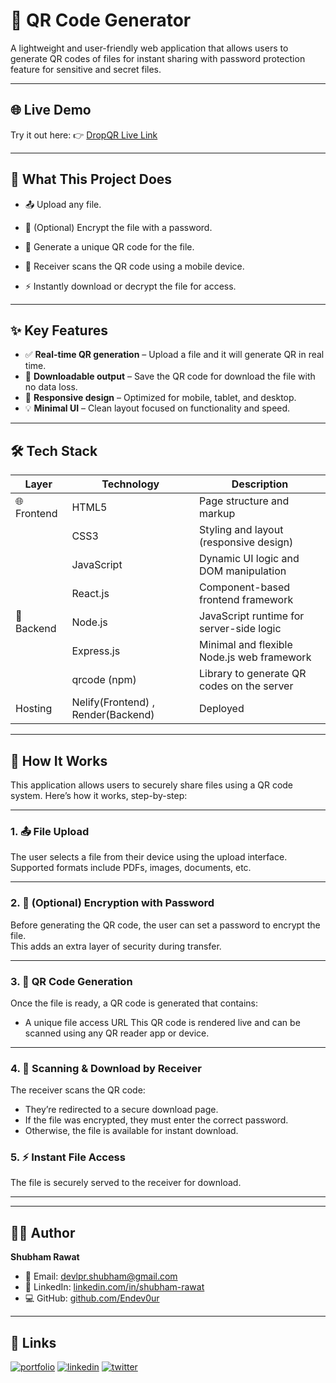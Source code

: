 
# 🔳 QR Code Generator

A lightweight and user-friendly web application that allows users to generate QR codes of files for instant sharing with password protection feature for sensitive and secret files.

---

## 🌐 Live Demo

Try it out here: 👉 [DropQR Live Link](https://dropqr.netlify.app)

---

## 🚀 What This Project Does

- 📤 Upload any file.

- 🔐 (Optional) Encrypt the file with a password.

- 🔳 Generate a unique QR code for the file.

- 📲 Receiver scans the QR code using a mobile device.

- ⚡ Instantly download or decrypt the file for access.

---

## ✨ Key Features

- ✅ **Real-time QR generation** – Upload a file and it will generate QR in real time.
- 💾 **Downloadable output** – Save the QR code for download the file with no data loss.
- 📱 **Responsive design** – Optimized for mobile, tablet, and desktop.
- 💡 **Minimal UI** – Clean layout focused on functionality and speed.


---

## 🛠️ Tech Stack

| Layer      | Technology        | Description                                      |
|------------|-------------------|--------------------------------------------------|
| 🌐 Frontend | HTML5             | Page structure and markup                        |
|            | CSS3              | Styling and layout (responsive design)           |
|            | JavaScript        | Dynamic UI logic and DOM manipulation            |
|            | React.js          | Component-based frontend framework               |
| 🧠 Backend  | Node.js           | JavaScript runtime for server-side logic         |
|            | Express.js        | Minimal and flexible Node.js web framework       |
|            | qrcode (npm)      | Library to generate QR codes on the server       |
Hosting|Nelify(Frontend) , Render(Backend)|Deployed 



---

## 🧠 How It Works

This application allows users to securely share files using a QR code system. Here’s how it works, step-by-step:

---

### 1. 📤 File Upload
The user selects a file from their device using the upload interface.  
Supported formats include PDFs, images, documents, etc.

---

### 2. 🔐 (Optional) Encryption with Password
Before generating the QR code, the user can set a password to encrypt the file.  
This adds an extra layer of security during transfer.

---

### 3. 🔳 QR Code Generation
Once the file is ready, a QR code is generated that contains:
- A unique file access URL
This QR code is rendered live and can be scanned using any QR reader app or device.

---

### 4. 📲 Scanning & Download by Receiver
The receiver scans the QR code:
- They’re redirected to a secure download page.
- If the file was encrypted, they must enter the correct password.
- Otherwise, the file is available for instant download.

### 5. ⚡ Instant File Access
The file is securely served to the receiver for download.  

---

---


## 👨‍💻 Author

**Shubham Rawat**

- 📧 Email: [devlpr.shubham@gmail.com](mailto:devlpr.shubham@gmail.com)
- 🔗 LinkedIn: [linkedin.com/in/shubham-rawat](https://www.linkedin.com/in/shubham-rawat-522662257/)
- 💻 GitHub: [github.com/Endev0ur](https://github.com/Endev0ur)

---
## 🔗 Links
[![portfolio](https://img.shields.io/badge/my_portfolio-000?style=for-the-badge&logo=ko-fi&logoColor=white)](https://shubhamrawatportfolio.netlify.app/)
[![linkedin](https://img.shields.io/badge/linkedin-0A66C2?style=for-the-badge&logo=linkedin&logoColor=white)](https://www.linkedin.com/in/shubham-rawat-522662257/)
[![twitter](https://img.shields.io/badge/twitter-1DA1F2?style=for-the-badge&logo=twitter&logoColor=white)](https://x.com/Uniyal_ji_)

